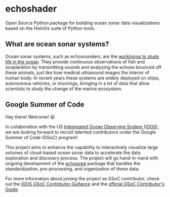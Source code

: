 # echoshader

Open Source Python package for building ocean sonar data visualizations based on the HoloViz suite of Python tools.

## What are ocean sonar systems?

Ocean sonar systems, such as echosounders, are the [workhorse to study life in the ocean](https://storymaps.arcgis.com/stories/e245977def474bdba60952f30576908f). They provide continuous observations of fish and zooplankton by transmitting sounds and analyzing the echoes bounced off these animals, just like how medical ultrasound images the interior of human body. In recent years these systems are widely deployed on ships, autonomous vehicles, or moorings, bringing in a lot of data that allow scientists to study the change of the marine ecosystem.

## Google Summer of Code

Hey there! Welcome! 😃

In collaboration with the US [Integreated Ocean Observing System (IOOS)](https://summerofcode.withgoogle.com/programs/2022/organizations/ioos), we are looking forward to recruit talented contributors under the Google Summer of Code (GSoC) program!

This project aims to enhance the capability to interactively visualize large volumes of cloud-based ocean sonar data to accelerate the data exploration and discovery process. The project will go hand-in-hand with ongoing development of the [echopype](https://github.com/OSOceanAcoustics/echopype) package that handles the standardization, pre-processing, and organization of these data.

For more information about joining the project as GSoC contributor, check out the [IOOS GSoC Contributor Guifance](https://github.com/ioos/gsoc) and the [official GSoC Contributor's Guide](gsoc_contributors_guide.md).
